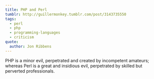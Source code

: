```yaml
---
title: PHP and Perl
tumblr: http://guillermonkey.tumblr.com/post/3143735550
tags:
  - perl
  - php
  - programming-languages
  - criticism
quote:
  author: Jon Ribbens
---
```


PHP is a minor evil, perpetrated and created by incompetent amateurs; whereas Perl is a great and insidious evil, perpetrated by skilled but perverted professionals.
